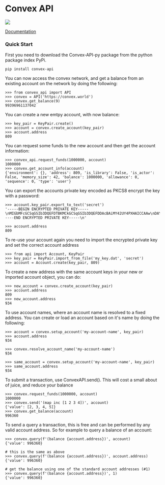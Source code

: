 # Convex API

![](https://github.com/Convex-Dev/convex-api-py/workflows/testing/badge.svg)

[Documentation](https://convex-dev.github.io/convex-api-py)

### Quick Start

First you need to download the Convex-API-py package from the python package index PyPi.

    pip install convex-api

You can now access the convex network, and get a balance from an existing account on the network by doing the following:

    >>> from convex_api import API
    >>> convex = API('https://convex.world')
    >>> convex.get_balance(9)
    99396961137042

You can create a new emtpy account, with now balance:

    >>> key_pair = KeyPair.create()
    >>> account = convex.create_account(key_pair)
    >>> account.address
    809

You can request some funds to the new account and then get the account information:

    >>> convex_api.request_funds(1000000, account)
    1000000
    >>> convex.get_account_info(account)
    {'environment': {}, 'address': 809, 'is_library': False, 'is_actor': False, 'memory_size': 42, 'balance': 1000000, 'allowance': 0, 'sequence': 0, 'type': 'user'}


You can export the accounts private key encoded as PKCS8 encrypt the key with a password:

    >>> account.key_pair.export_to_text('secret')
    '-----BEGIN ENCRYPTED PRIVATE KEY-----\nMIGbMFcGCSqGSIb3DQEFDTBKMCkGCSqGSIb3DQEFDDAcBAiMY42UY4PXHAICCAAw\nDAYIKoZIhvcNAgkFADAdBglghkgBZQMEASoEEJpwDMicGbGj2iSJesktIVYEQBsp\nKMTAHzvUyw8jZRr8WSrmxH7938sjma8XWI6lgd9jwTZzcGamog7p3zatw0Wp+jFK\nKruWAZmIqhBZ/2ezDv8=\n-----END ENCRYPTED PRIVATE KEY-----\n'

    >>> account.address
    809

To re-use your account again you need to import the encrypted private key and set the correct account address

    >>> from api import Account, KeyPair
    >>> key_pair = KeyPair.import_from_file('my_key.dat', 'secret')
    >>> account = Account.create(key_pair, 809)

To create a new address with the same account keys in your new or imported account object, you can do:

    >>> new_account = convex.create_account(key_pair)
    >>> account.address
    809
    >>> new_account.address
    934

To use account names, where an account name is resolved to a fixed address. You can create or load
an account based on it's name by doing the following:

    >>> account = convex.setup_account('my-account-name', key_pair)
    >>> account.address
    934

    >>> convex.resolve_account_name('my-account-name')
    934

    >>> same_account = convex.setup_account('my-account-name', key_pair)
    >>> same_account.address
    934

To submit a transaction, use ConvexAPI.send(). This will cost a small about of juice, and reduce your balance

    >>> convex.request_funds(1000000, account)
    1000000
    >>> convex.send('(map inc [1 2 3 4])', account)
    {'value': [2, 3, 4, 5]}
    >>> convex.get_balance(account)
    996360

To send a query a transaction, this is free and can be performed by any valid account address.
So for example to query a balance of an account:

    >>> convex.query(f'(balance {account.address})', account)
    {'value': 996360}

    # this is the same as above
    >>> convex.query(f'(balance {account.address})', account.address)
    {'value': 996360}

    # get the balance using one of the standard account addresses (#1)
    >>> convex.query(f'(balance {account.address})', 1)
    {'value': 996360}

